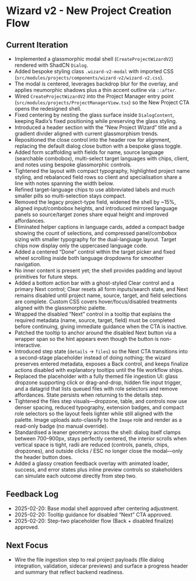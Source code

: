 # Wizard v2 - New Project Creation Flow

## Current Iteration

- Implemented a glassmorphic modal shell (`CreateProjectWizardV2`) rendered with ShadCN `Dialog`.
- Added bespoke styling class `.wizard-v2-modal` with imported CSS (`src/modules/projects/components/wizard-v2/wizard-v2.css`).
- The modal is centered, leverages backdrop blur for the overlay, and applies neumorphic shadows plus a thin accent outline via `::after`.
- Wired `CreateProjectWizardV2` into the Project Manager entry point (`src/modules/projects/ProjectManagerView.tsx`) so the New Project CTA opens the redesigned shell.
- Fixed centering by nesting the glass surface inside `DialogContent`, keeping Radix’s fixed positioning while preserving the glass styling.
- Introduced a header section with the “New Project Wizard” title and a gradient divider aligned with current glassmorphism trends.
- Repositioned the close control into the header row for alignment, replacing the default dialog close button with a bespoke glass toggle.
- Added form scaffolding with fields for name, source language (searchable combobox), multi-select target languages with chips, client, and notes using bespoke glassmorphic controls.
- Tightened the layout with compact typography, highlighted project name styling, and rebalanced field rows so client and specialisation share a line with notes spanning the width below.
- Refined target-language chips to use abbreviated labels and much smaller pills so multi-selection stays compact.
- Removed the legacy project-type field, widened the shell by ~15%, aligned input/combobox heights, and introduced mirrored language panels so source/target zones share equal height and improved affordances.
- Eliminated helper captions in language cards, added a compact badge showing the count of selections, and compressed panel/combobox sizing with smaller typography for the dual-language layout. Target chips now display only the uppercased language code.
- Added a centered “Done” control within the target picker and fixed wheel scrolling inside both language dropdowns for smoother navigation.
- No inner content is present yet; the shell provides padding and layout primitives for future steps.
- Added a bottom action bar with a ghost-styled Clear control and a primary Next control; Clear resets all form inputs/search state, and Next remains disabled until project name, source, target, and field selections are complete. Custom CSS covers hover/focus/disabled treatments aligned with the glassmorphic palette.
- Wrapped the disabled “Next” control in a tooltip that explains the required metadata (name, source, target, field) must be completed before continuing, giving immediate guidance when the CTA is inactive.
- Patched the tooltip to anchor around the disabled Next button via a wrapper span so the hint appears even though the button is non-interactive.
- Introduced step state (`details` → `files`) so the Next CTA transitions into a second-stage placeholder instead of doing nothing; the wizard preserves entered metadata, exposes a Back control, and keeps finalize actions disabled with explanatory tooltips until the file workflow ships.
- Replaced the placeholder with a fully themed file ingestion UI: glass dropzone supporting click or drag-and-drop, hidden file input trigger, and a datagrid that lists queued files with role selectors and remove affordances. State persists when returning to the details step.
- Tightened the files step visuals—dropzone, table, and controls now use denser spacing, reduced typography, extension badges, and compact role selectors so the layout feels lighter while still aligned with the palette. Image uploads auto-classify to the `Image` role and render as a read-only badge (no manual override).
- Standardised a leaner geometry across the shell: dialog itself clamps between 700–900px, stays perfectly centered, the interior scrolls when vertical space is tight, radii are reduced (controls, panels, chips, dropzones), and outside clicks / ESC no longer close the modal—only the header button does.
- Added a glassy creation feedback overlay with animated loader, success, and error states plus inline preview controls so stakeholders can simulate each outcome directly from step two.

## Feedback Log

- 2025-02-20: Base modal shell approved after centering adjustment.
- 2025-02-20: Tooltip guidance for disabled “Next” CTA approved.
- 2025-02-20: Step-two placeholder flow (Back + disabled finalize) approved.

## Next Focus

- Wire the file ingestion step to real project payloads (file dialog integration, validation, sidecar previews) and surface a progress header and summary that reflect backend readiness.
